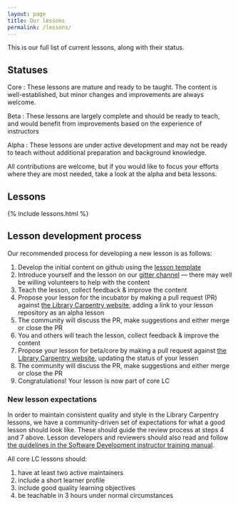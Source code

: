 ```yaml
---
layout: page
title: Our lessons
permalink: /lessons/
---
```


This is our full list of current lessons, along with their status.

## Statuses

Core
: These lessons are mature and ready to be taught. The content is
well-established, but minor changes and improvements are always
welcome.

Beta
: These lessons are largely complete and should be ready to teach, and
would benefit from improvements based on the experience of instructors

Alpha
: These lessons are under active development and may not be ready to
teach without additional preparation and background knowledge.

All contributions are welcome, but if you would like to focus your
efforts where they are most needed, take a look at the alpha and
beta lessons.

## Lessons

{% include lessons.html %}

## Lesson development process

Our recommended process for developing a new lesson is as follows:

1. Develop the initial content on github using the [lesson template][]
2. Introduce yourself and the lesson on our [gitter channel][] — there may well be willing volunteers to help with the content
3. Teach the lesson, collect feedback & improve the content
4. Propose your lesson for the incubator by making a pull request (PR) against [the Library Carpentry website][website], adding a link to your lesson repository as an alpha lesson
5. The community will discuss the PR, make suggestions and either merge or close the PR
6. You and others will teach the lesson, collect feedback & improve the content
7. Propose your lesson for beta/core by making a pull request against [the Library Carpentry website][website], updating the status of your lessen
8. The community will discuss the PR, make suggestions and either merge or close the PR
9. Congratulations! Your lesson is now part of core LC

[lesson template]: https://github.com/swcarpentry/lesson-example
[website]: https://github.com/librarycarpentry/librarycarpentry.github.io
[gitter channel]: https://gitter.im/weaverbel/LibraryCarpentry

### New lesson expectations

In order to maintain consistent quality and style in the Library Carpentry lessons, we have a community-driven set of expectations for what a good lesson should look like. These should guide the review process at steps 4 and 7 above. Lesson developers and reviewers should also read and follow [the guidelines in the Software Development instructor training manual][lesson dev].

[lesson dev]: http://swcarpentry.github.io/instructor-training/19-lessons/

All core LC lessons should:

1. have at least two active maintainers
2. include a short learner profile
3. include good quality learning objectives
4. be teachable in 3 hours under normal circumstances
